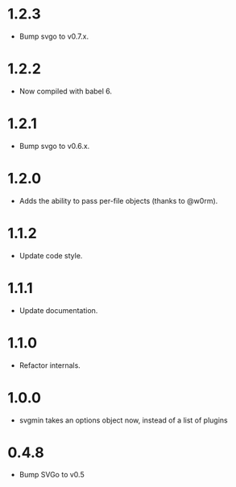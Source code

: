 # 1.2.3

* Bump svgo to v0.7.x.

# 1.2.2

* Now compiled with babel 6.

# 1.2.1

* Bump svgo to v0.6.x.

# 1.2.0

* Adds the ability to pass per-file objects (thanks to @w0rm).

# 1.1.2

* Update code style.

# 1.1.1

* Update documentation.

# 1.1.0

* Refactor internals.

# 1.0.0

* svgmin takes an options object now, instead of a list of plugins

# 0.4.8

* Bump SVGo to v0.5
